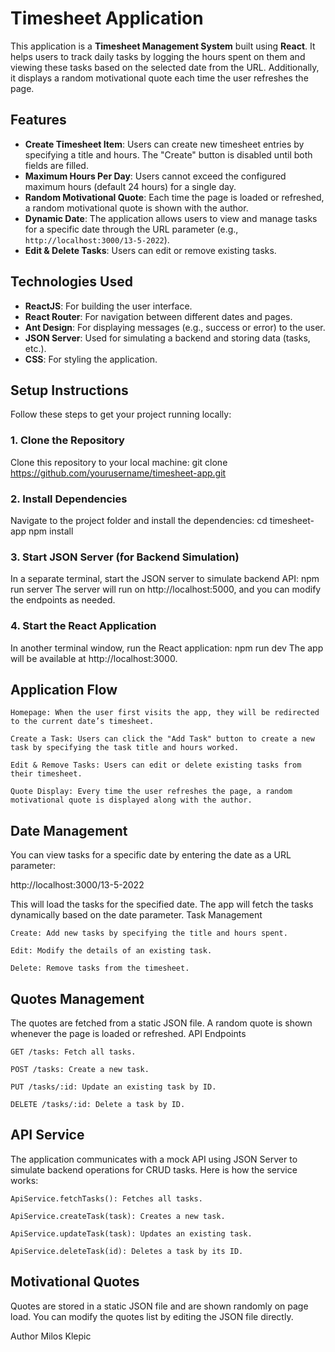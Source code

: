 # Timesheet Application

This application is a **Timesheet Management System** built using **React**. It helps users to track daily tasks by logging the hours spent on them and viewing these tasks based on the selected date from the URL. Additionally, it displays a random motivational quote each time the user refreshes the page.

## Features

- **Create Timesheet Item**: Users can create new timesheet entries by specifying a title and hours. The "Create" button is disabled until both fields are filled. 
- **Maximum Hours Per Day**: Users cannot exceed the configured maximum hours (default 24 hours) for a single day.
- **Random Motivational Quote**: Each time the page is loaded or refreshed, a random motivational quote is shown with the author.
- **Dynamic Date**: The application allows users to view and manage tasks for a specific date through the URL parameter (e.g., `http://localhost:3000/13-5-2022`).
- **Edit & Delete Tasks**: Users can edit or remove existing tasks.
  
## Technologies Used

- **ReactJS**: For building the user interface.
- **React Router**: For navigation between different dates and pages.
- **Ant Design**: For displaying messages (e.g., success or error) to the user.
- **JSON Server**: Used for simulating a backend and storing data (tasks, etc.).
- **CSS**: For styling the application.

## Setup Instructions

Follow these steps to get your project running locally:

### 1. Clone the Repository

Clone this repository to your local machine:
git clone https://github.com/yourusername/timesheet-app.git

### 2. Install Dependencies

Navigate to the project folder and install the dependencies:
cd timesheet-app
npm install

### 3. Start JSON Server (for Backend Simulation)

In a separate terminal, start the JSON server to simulate backend API:
npm run server
The server will run on http://localhost:5000, and you can modify the endpoints as needed.

### 4. Start the React Application

In another terminal window, run the React application:
npm run dev
The app will be available at http://localhost:3000.

## Application Flow

    Homepage: When the user first visits the app, they will be redirected to the current date’s timesheet.

    Create a Task: Users can click the "Add Task" button to create a new task by specifying the task title and hours worked.

    Edit & Remove Tasks: Users can edit or delete existing tasks from their timesheet.

    Quote Display: Every time the user refreshes the page, a random motivational quote is displayed along with the author.

## Date Management

You can view tasks for a specific date by entering the date as a URL parameter:

http://localhost:3000/13-5-2022

This will load the tasks for the specified date. The app will fetch the tasks dynamically based on the date parameter.
Task Management

    Create: Add new tasks by specifying the title and hours spent.

    Edit: Modify the details of an existing task.

    Delete: Remove tasks from the timesheet.

## Quotes Management

The quotes are fetched from a static JSON file. A random quote is shown whenever the page is loaded or refreshed.
API Endpoints

    GET /tasks: Fetch all tasks.

    POST /tasks: Create a new task.

    PUT /tasks/:id: Update an existing task by ID.

    DELETE /tasks/:id: Delete a task by ID.

## API Service

The application communicates with a mock API using JSON Server to simulate backend operations for CRUD tasks. Here is how the service works:

    ApiService.fetchTasks(): Fetches all tasks.

    ApiService.createTask(task): Creates a new task.

    ApiService.updateTask(task): Updates an existing task.

    ApiService.deleteTask(id): Deletes a task by its ID.

## Motivational Quotes

Quotes are stored in a static JSON file and are shown randomly on page load. You can modify the quotes list by editing the JSON file directly.

Author
Milos Klepic
